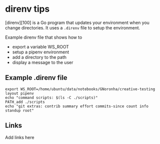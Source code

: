 # direnv tips

[direnv][100] is a Go program that updates your environment when you change
directories. It uses a `.direnv` file to setup the environment.

Example direnv file that shows how to

* export a variable WS_ROOT
* setup a pipenv environment
* add a directory to the path
* display a message to the user

## Example .direnv file

```
export WS_ROOT=/home/ubuntu/data/notebooks/GNoronha/creative-testing
layout pipenv
echo "command scripts: $(ls -C ./scripts)"
PATH_add ./scripts
echo "git extras: contrib summary effort commits-since count info standup root"
```

## Links

Add links here

